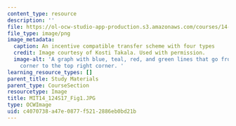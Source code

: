 ```yaml
---
content_type: resource
description: ''
file: https://ol-ocw-studio-app-production.s3.amazonaws.com/courses/14-124-microeconomic-theory-iv-spring-2017/c4070738a47e0877f5212886eb0bd21b_MIT14_124S17_Fig1.JPG
file_type: image/png
image_metadata:
  caption: An incentive compatible transfer scheme with four types
  credit: Image courtesy of Kosti Takala. Used with permission.
  image-alt: 'A graph with blue, teal, red, and green lines that go from bottom left
    corner to the top right corner. '
learning_resource_types: []
parent_title: Study Materials
parent_type: CourseSection
resourcetype: Image
title: MIT14_124S17_Fig1.JPG
type: OCWImage
uid: c4070738-a47e-0877-f521-2886eb0bd21b
---
```

